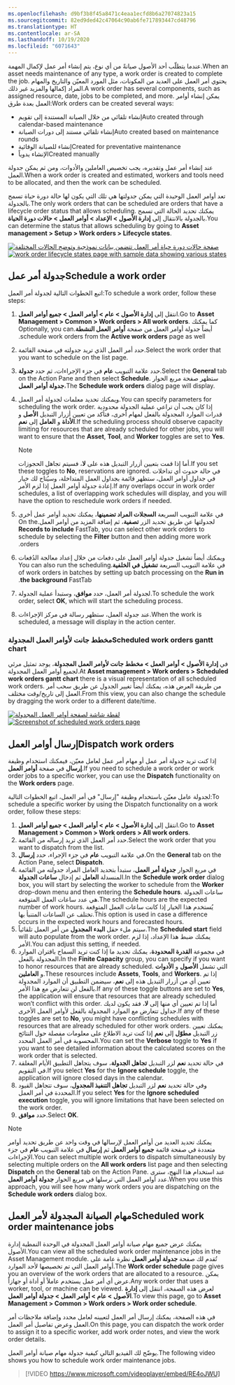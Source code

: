 ```yaml
---
ms.openlocfilehash: d9bf3b8f45a8471c4eaa1ecfd8b6a27074823a15
ms.sourcegitcommit: 82ed9ded42c47064c90ab6fe717893447cd48796
ms.translationtype: HT
ms.contentlocale: ar-SA
ms.lasthandoff: 10/19/2020
ms.locfileid: "6071643"
---
```

<span data-ttu-id="53701-101">عندما يتطلّب أحد الأصول صيانةً من أي نوع، يتم إنشاء أمر عمل لإكمال المهمة.</span><span class="sxs-lookup"><span data-stu-id="53701-101">When an asset needs maintenance of any type, a work order is created to complete the job.</span></span> <span data-ttu-id="53701-102">يحتوي أمر العمل على العديد من المكونات، مثل المورد المعيّن والتاريخ والمهام المراد إكمالها والمزيد غير ذلك.</span><span class="sxs-lookup"><span data-stu-id="53701-102">A work order has several components, such as assigned resource, date, jobs to be completed, and more.</span></span> <span data-ttu-id="53701-103">يمكن إنشاء أوامر العمل بعدة طرق:</span><span class="sxs-lookup"><span data-stu-id="53701-103">Work orders can be created several ways:</span></span> 

- <span data-ttu-id="53701-104">إنشاء تلقائي من خلال الصيانة المستندة إلى تقويم</span><span class="sxs-lookup"><span data-stu-id="53701-104">Auto created through calendar-based maintenance</span></span>
- <span data-ttu-id="53701-105">إنشاء تلقائي مستند إلى دورات الصيانة</span><span class="sxs-lookup"><span data-stu-id="53701-105">Auto created based on maintenance rounds</span></span> 
- <span data-ttu-id="53701-106">إنشاء للصيانة الوقائية</span><span class="sxs-lookup"><span data-stu-id="53701-106">Created for preventative maintenance</span></span>
- <span data-ttu-id="53701-107">الإنشاء يدوياً</span><span class="sxs-lookup"><span data-stu-id="53701-107">Created manually</span></span> 

<span data-ttu-id="53701-108">عند إنشاء أمر عمل وتقديره، يجب تخصيص العاملين والأدوات، ومن ثم يمكن جدولة العمل.</span><span class="sxs-lookup"><span data-stu-id="53701-108">When a work order is created and estimated, workers and tools need to be allocated, and then the work can be scheduled.</span></span> 

<span data-ttu-id="53701-109">تعد أوامر العمل الوحيدة التي يمكن جدولتها هي تلك التي يكون لها حالة دورة حياة تسمح بالجدولة.</span><span class="sxs-lookup"><span data-stu-id="53701-109">The only work orders that can be scheduled are orders that have a lifecycle order status that allows scheduling.</span></span> <span data-ttu-id="53701-110">يمكنك تحديد الحالة التي تسمح بالجدولة بالانتقال إلى **إدارة الأصول > الإعداد > أوامر العمل > حالات دورة الحياة**.</span><span class="sxs-lookup"><span data-stu-id="53701-110">You can determine the status that allows scheduling by going to **Asset management > Setup > Work orders > Lifecycle states**.</span></span> 

<span data-ttu-id="53701-111">[![صفحة حالات دورة حياة أمر العمل تتضمن بيانات نموذجية وتوضح الحالات المختلفة](../media/work-order-lifecycle-states-ssm.png)](../media/work-order-lifecycle-states-ssm.png#lightbox)</span><span class="sxs-lookup"><span data-stu-id="53701-111">[![work order lifecycle states page with sample data showing  various states](../media/work-order-lifecycle-states-ssm.png)](../media/work-order-lifecycle-states-ssm.png#lightbox)</span></span>
  
## <a name="schedule-a-work-order"></a><span data-ttu-id="53701-112">جدولة أمر عمل</span><span class="sxs-lookup"><span data-stu-id="53701-112">Schedule a work order</span></span>
<span data-ttu-id="53701-113">اتبع الخطوات التالية لجدولة أمر العمل:</span><span class="sxs-lookup"><span data-stu-id="53701-113">To schedule a work order, follow these steps:</span></span>

1.  <span data-ttu-id="53701-114">انتقل إلى **إدارة الأصول > عام > أوامر العمل > جميع أوامر العمل**.</span><span class="sxs-lookup"><span data-stu-id="53701-114">Go to **Asset Management > Common > Work orders > All work orders**.</span></span> <span data-ttu-id="53701-115">كما يمكنك أيضاً جدولة أوامر العمل من صفحة **‬‏‫أوامر العمل النشطة‬‏‫**.</span><span class="sxs-lookup"><span data-stu-id="53701-115">Optionally, you can schedule work orders from the **Active work orders** page as well.</span></span> 
2.  <span data-ttu-id="53701-116">حدد أمر العمل الذي تريد جدولته في صفحة القائمة.</span><span class="sxs-lookup"><span data-stu-id="53701-116">Select the work order that you want to schedule on the list page.</span></span> 
3.  <span data-ttu-id="53701-117">حدد علامة التبويب **عام** في جزء الإجراءات، ثم حدد **جدولة**.</span><span class="sxs-lookup"><span data-stu-id="53701-117">Select the **General** tab on the Action Pane and then select **Schedule**.</span></span> <span data-ttu-id="53701-118">ستظهر صفحة مربع الحوار **جدولة أوامر العمل**،</span><span class="sxs-lookup"><span data-stu-id="53701-118">The **Schedule work orders** dialog page will display.</span></span> 
4.  <span data-ttu-id="53701-119">ويمكنك تحديد معلمات لجدولة أمر العمل.</span><span class="sxs-lookup"><span data-stu-id="53701-119">You can specify parameters for scheduling the work order.</span></span> <span data-ttu-id="53701-120">إذا كان يجب أن تراعي عملية الجدولة محدودية قدرات الموارد المجدولة بالفعل لمهام أخرى، فتأكد من تعيين أزرار التبديل **الأصل** و **الأداة** و **العامل** إلى **نعم**.</span><span class="sxs-lookup"><span data-stu-id="53701-120">If the scheduling process should observe capacity limiting for resources that are already scheduled for other jobs, you will want to ensure that the **Asset**, **Tool**, and **Worker** toggles are set to **Yes**.</span></span> 

    > [!NOTE]
    > <span data-ttu-id="53701-121">أما إذا قمت بتعيين أزرار التبديل هذه على **لا**، فسيتم تجاهل الحجوزات.</span><span class="sxs-lookup"><span data-stu-id="53701-121">If you set these toggles to **No**, reservations are ignored.</span></span> <span data-ttu-id="53701-122">في حالة حدوث أي تداخلات في جداول أوامر العمل، ستظهر قائمة بجداول العمل المتداخلة، وسيُتاح لك خيار إعادة جدولة أوامر العمل إذا لزم الأمر.</span><span class="sxs-lookup"><span data-stu-id="53701-122">If any overlaps occur in work order schedules, a list of overlapping work schedules will display, and you will have the option to reschedule work orders if needed.</span></span> 

5.  <span data-ttu-id="53701-123">في علامة التبويب السريعة **‬‏‫السجلات المراد تضمينها‬‏‫**، يمكنك تحديد أوامر عمل أخرى لجدولتها عن طريق تحديد الزر **تصفية**، ثم إضافة المزيد من أوامر العمل.</span><span class="sxs-lookup"><span data-stu-id="53701-123">On the **Records to include** FastTab, you can select other work orders to schedule by selecting the **Filter** button and then adding more work orders.</span></span> 
6.  <span data-ttu-id="53701-124">ويمكنك أيضاً تشغيل جدولة أوامر العمل على دفعات من خلال إعداد معالجة الدُفعات في علامة التبويب السريعة **‬‏‫تشغيل في الخلفية**.</span><span class="sxs-lookup"><span data-stu-id="53701-124">You can also run the scheduling of work orders in batches by setting up batch processing on the **Run in the background** FastTab.</span></span> 
7.  <span data-ttu-id="53701-125">لجدولة أمر العمل، حدد **موافق**، وستبدأ عملية الجدولة.</span><span class="sxs-lookup"><span data-stu-id="53701-125">To schedule the work order, select **OK**, which will start the scheduling process.</span></span> 
8.  <span data-ttu-id="53701-126">عند جدولة العمل، ستظهر رسالة في مركز الإجراءات.</span><span class="sxs-lookup"><span data-stu-id="53701-126">When the work is scheduled, a message will display in the action center.</span></span>

### <a name="scheduled-work-orders-gantt-chart"></a><span data-ttu-id="53701-127">مخطط جانت لأوامر العمل المجدولة</span><span class="sxs-lookup"><span data-stu-id="53701-127">Scheduled work orders gantt chart</span></span>

<span data-ttu-id="53701-128">في **إدارة الأصول > أوامر العمل > مخطط جانت لأوامر العمل المجدولة**، يوجد تمثيل مرئي لجميع أوامر العمل المجدولة.</span><span class="sxs-lookup"><span data-stu-id="53701-128">At **Asset management > Work orders > Scheduled work orders gantt chart** there is a visual representation of all scheduled work orders.</span></span> <span data-ttu-id="53701-129">من طريقة العرض هذه، يمكنك أيضاً تغيير الجدول عن طريق سحب أمر العمل إلى تاريخ/وقت مختلف.</span><span class="sxs-lookup"><span data-stu-id="53701-129">From this view, you can also change the schedule by dragging the work order to a different date/time.</span></span> 

<span data-ttu-id="53701-130">[ ![لقطة شاشة لصفحة أوامر العمل المجدولة](../media/scheduled-work-orders-ssm.png) ](../media/scheduled-work-orders-ssm.png#lightbox)</span><span class="sxs-lookup"><span data-stu-id="53701-130">[ ![Screenshot of scheduled work orders page](../media/scheduled-work-orders-ssm.png) ](../media/scheduled-work-orders-ssm.png#lightbox)</span></span>

## <a name="dispatch-work-orders"></a><span data-ttu-id="53701-131">إرسال أوامر العمل</span><span class="sxs-lookup"><span data-stu-id="53701-131">Dispatch work orders</span></span>
<span data-ttu-id="53701-132">إذا كنت تريد جدولة أمر عمل أو مهام أمر عمل لعامل معيّن، فيمكنك استخدام وظيفة **إرسال** في صفحة **أوامر العمل**.</span><span class="sxs-lookup"><span data-stu-id="53701-132">If you need to schedule a work order or work order jobs to a specific worker, you can use the **Dispatch** functionality on the **Work orders** page.</span></span> 

<span data-ttu-id="53701-133">لجدولة عامل معيّن باستخدام وظيفة "إرسال" في أمر العمل، اتبع الخطوات التالية:</span><span class="sxs-lookup"><span data-stu-id="53701-133">To schedule a specific worker by using the Dispatch functionality on a work order, follow these steps:</span></span>

1.  <span data-ttu-id="53701-134">انتقل إلى **إدارة الأصول > عام > أوامر العمل > جميع أوامر العمل**.</span><span class="sxs-lookup"><span data-stu-id="53701-134">Go to **Asset Management > Common > Work orders > All work orders**.</span></span>
2.  <span data-ttu-id="53701-135">حدد أمر العمل الذي تريد إرساله من القائمة.</span><span class="sxs-lookup"><span data-stu-id="53701-135">Select the work order that you want to dispatch from the list.</span></span> 
3.  <span data-ttu-id="53701-136">في علامة التبويب **عام** في جزء الإجراء، حدد **إرسال**.</span><span class="sxs-lookup"><span data-stu-id="53701-136">On the **General** tab on the Action Pane, select **Dispatch**.</span></span> 
4.  <span data-ttu-id="53701-137">في مربع الحوار **جدولة أمر العمل**، ستبدأ بتحديد العامل المراد جدولته من القائمة المنسدلة **العامل** ثم إدخال **ساعات الجدولة**.</span><span class="sxs-lookup"><span data-stu-id="53701-137">In the **Schedule work order** dialog box, you will start by selecting the worker to schedule from the **Worker** drop-down menu and then entering the **Schedule hours**.</span></span> <span data-ttu-id="53701-138">ساعات الجدولة هي عدد ساعات العمل المتوقعة.</span><span class="sxs-lookup"><span data-stu-id="53701-138">The schedule hours are the expected number of work hours.</span></span> <span data-ttu-id="53701-139">يُستخدم هذا الخيار إذا كانت ساعات العمل المتوقعة تختلف عن الساعات المتنبأ بها.</span><span class="sxs-lookup"><span data-stu-id="53701-139">This option is used in case a difference occurs in the expected work hours and forecasted hours.</span></span> 
5.  <span data-ttu-id="53701-140">سيتم ملء حقل **البدء المجدول** من أمر العمل تلقائياً.</span><span class="sxs-lookup"><span data-stu-id="53701-140">The **Scheduled start** field will auto populate from the work order.</span></span> <span data-ttu-id="53701-141">يمكنك ضبط هذا الإعداد، إذا لزم الأمر.</span><span class="sxs-lookup"><span data-stu-id="53701-141">You can adjust this setting, if needed.</span></span> 
6.  <span data-ttu-id="53701-142">في مجموعة **القدرة المحدودة**، يمكنك تحديد ما إذا كنت تريد السماح باقتران الموارد المجدولة بالفعل،</span><span class="sxs-lookup"><span data-stu-id="53701-142">In the **Finite Capacity** group, you can specify if you want to honor resources that are already scheduled.</span></span> <span data-ttu-id="53701-143">التي تشمل **الأصول** و **الأدوات** و **العاملين**.</span><span class="sxs-lookup"><span data-stu-id="53701-143">These resources include **Assets**, **Tools**, and **Workers**.</span></span> <span data-ttu-id="53701-144">إذا تم تعيين أي من أزرار التبديل هذه إلى **نعم**، سيضمن التطبيق أن الموارد المجدولة بالفعل لن تتعارض مع هذا الأمر.</span><span class="sxs-lookup"><span data-stu-id="53701-144">If any of these toggle buttons are set to **Yes**, the application will ensure that resources that are already scheduled won’t conflict with this order.</span></span> <span data-ttu-id="53701-145">أما إذا تم تعيين أي منها إلى **لا**، فقد يكون لديك جداول تتعارض مع الموارد المجدولة بالفعل لأوامر العمل الأخرى.</span><span class="sxs-lookup"><span data-stu-id="53701-145">If any of these toggles are set to **No**, you might have conflicting schedules with resources that are already scheduled for other work orders.</span></span> <span data-ttu-id="53701-146">يمكنك تعيين زر التبديل **مطوّل** إلى **نعم** إذا كنت تريد الاطلاع على معلومات مفصلة حول النتائج المحسوبة في أمر العمل المحدد.</span><span class="sxs-lookup"><span data-stu-id="53701-146">You can set the **Verbose** toggle to **Yes** if you want to see detailed information about the calculated scores on the work order that is selected.</span></span> 
7.  <span data-ttu-id="53701-147">في حالة تحديد **نعم** لزر التبديل **تجاهل الجدولة**، سوف يتجاهل التطبيق الأيام المغلقة في التقويم.</span><span class="sxs-lookup"><span data-stu-id="53701-147">If you select **Yes** for the **Ignore schedule** toggle, the application will ignore closed days in the calendar.</span></span> 
8.  <span data-ttu-id="53701-148">وفي حالة تحديد **نعم** لزر التبديل **تجاهل التنفيذ المجدول**، سوف تتجاهل القيود المحددة في أمر العمل.</span><span class="sxs-lookup"><span data-stu-id="53701-148">If you select **Yes** for the **Ignore scheduled execution** toggle, you will ignore limitations that have been selected on the work order.</span></span> 
9.  <span data-ttu-id="53701-149">حدد **موافق**.</span><span class="sxs-lookup"><span data-stu-id="53701-149">Select **OK**.</span></span> 

> [!NOTE]
> <span data-ttu-id="53701-150">يمكنك تحديد العديد من أوامر العمل لإرسالها في وقت واحد عن طريق تحديد أوامر متعددة في صفحة قائمة **جميع أوامر العمل** ثم **إرسال** في علامة التبويب **عام** في جزء الإجراءات.</span><span class="sxs-lookup"><span data-stu-id="53701-150">You can select multiple work orders to dispatch simultaneously by selecting multiple orders on the **All work orders** list page and then selecting **Dispatch** on the **General** tab on the Action Pane.</span></span> <span data-ttu-id="53701-151">عند استخدام هذا النهج، سترى عدد أوامر العمل التي ترسلها في مربع الحوار **جدولة أوامر العمل**.</span><span class="sxs-lookup"><span data-stu-id="53701-151">When you use this approach, you will see how many work orders you are dispatching on the **Schedule work orders** dialog box.</span></span> 

## <a name="scheduled-work-order-maintenance-jobs"></a><span data-ttu-id="53701-152">مهام الصيانة المجدولة لأمر العمل</span><span class="sxs-lookup"><span data-stu-id="53701-152">Scheduled work order maintenance jobs</span></span>
<span data-ttu-id="53701-153">يمكنك عرض جميع مهام صيانة أوامر العمل المجدولة في الوحدة النمطية إدارة الأصول.</span><span class="sxs-lookup"><span data-stu-id="53701-153">You can view all the scheduled work order maintenance jobs in the Asset Management module.</span></span> <span data-ttu-id="53701-154">تُقدم لك صفحة **جدولة أوامر العمل** نظرة عامة على أوامر العمل التي تم تخصيصها لأحد الموارد.</span><span class="sxs-lookup"><span data-stu-id="53701-154">The **Work order schedule** page gives you an overview of the work orders that are allocated to a resource.</span></span> <span data-ttu-id="53701-155">يمكن عرض أي أمر عمل يستخدم عاملاً أو أداة أو جهازاً.</span><span class="sxs-lookup"><span data-stu-id="53701-155">Any work order that uses a worker, tool, or machine can be viewed.</span></span> <span data-ttu-id="53701-156">لعرض هذه الصفحة، انتقل إلى **إدارة الأصول > عام > أوامر العمل > جدولة أوامر العمل**.</span><span class="sxs-lookup"><span data-stu-id="53701-156">To view this page, go to **Asset Management > Common > Work orders > Work order schedule**.</span></span> 

<span data-ttu-id="53701-157">في هذه الصفحة، يمكنك إرسال أمر العمل لتعيينه لعامل محدد وإضافة ملاحظات أمر العمل وعرض تفاصيل أمر العمل.</span><span class="sxs-lookup"><span data-stu-id="53701-157">On this page, you can dispatch the work order to assign it to a specific worker, add work order notes, and view the work order details.</span></span> 

<span data-ttu-id="53701-158">يوضّح لك الفيديو التالي كيفية جدولة مهام صيانة أوامر العمل.</span><span class="sxs-lookup"><span data-stu-id="53701-158">The following video shows you how to schedule work order maintenance jobs.</span></span>

 > [!VIDEO https://www.microsoft.com/videoplayer/embed/RE4oJWU]


